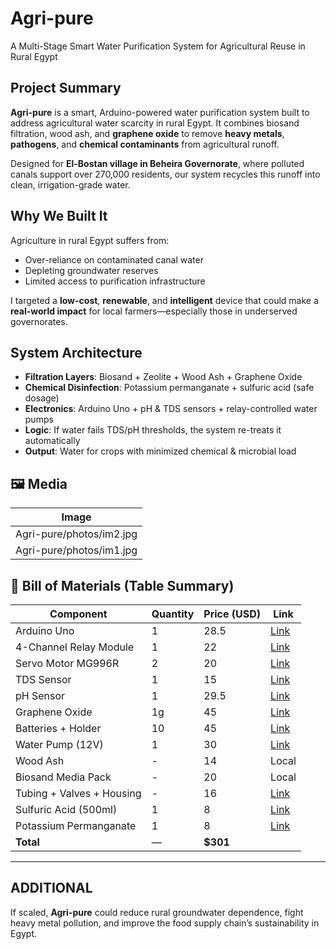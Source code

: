# Agri-pure  
A Multi-Stage Smart Water Purification System for Agricultural Reuse in Rural Egypt

##  Project Summary

**Agri-pure** is a smart, Arduino-powered water purification system built to address agricultural water scarcity in rural Egypt. It combines biosand filtration, wood ash, and **graphene oxide** to remove **heavy metals**, **pathogens**, and **chemical contaminants** from agricultural runoff.  

Designed for **El-Bostan village in Beheira Governorate**, where polluted canals support over 270,000 residents, our system recycles this runoff into clean, irrigation-grade water.

##  Why We Built It

Agriculture in rural Egypt suffers from:
- Over-reliance on contaminated canal water
- Depleting groundwater reserves
- Limited access to purification infrastructure

I targeted a **low-cost**, **renewable**, and **intelligent** device that could make a **real-world impact** for local farmers—especially those in underserved governorates.

##  System Architecture

- **Filtration Layers**: Biosand + Zeolite + Wood Ash + Graphene Oxide  
- **Chemical Disinfection**: Potassium permanganate + sulfuric acid (safe dosage)  
- **Electronics**: Arduino Uno + pH & TDS sensors + relay-controlled water pumps  
- **Logic**: If water fails TDS/pH thresholds, the system re-treats it automatically  
- **Output**: Water for crops with minimized chemical & microbial load


## 🖼️ Media

| Image |
|-------|
| Agri-pure/photos/im2.jpg |
| Agri-pure/photos/im1.jpg | 


## 🧾 Bill of Materials (Table Summary)

| Component | Quantity | Price (USD) | Link |
|----------|----------|--------------|------|
| Arduino Uno | 1 | 28.5 | [Link](https://www.tme.eu/it/en/details/a000066/arduino-solutions/arduino/arduino-uno-rev3/) |
| 4-Channel Relay Module | 1 | 22 | [Link](https://www.amazon.eg/-/en/DIY-Kit-ESP8266-WiFi-Relay-Module/dp/B0DDHD1LS5/) |
| Servo Motor MG996R | 2 | 20 | [Link](https://www.robotshop.com/products/mg996r-high-torque-servo) |
| TDS Sensor | 1 | 15 | [Link](https://store.fut-electronics.com/products/tds-total-dissolved-solids-water-sensor-1-meter-probe) |
| pH Sensor | 1 | 29.5 | [Link](https://www.dfrobot.com/product-1782.html) |
| Graphene Oxide | 1g | 45 | [Link](https://www.graphene-supermarket.com/Graphene-Oxide/GO-Powder-1g.html) |
| Batteries + Holder | 10 | 45 | [Link](https://www.18650batterystore.com/products/sony-vtc6) |
| Water Pump (12V) | 1 | 30 | [Link](https://www.amazon.eg/Brushless-Submersible-Centrifugal-Container-Entertainment/dp/B0CDK7GQF2/) |
| Wood Ash | - | 14 | Local |
| Biosand Media Pack | - | 20 | Local |
| Tubing + Valves + Housing | - | 16 | [Link](https://www.aliexpress.com/item/1005005231450217.html) |
| Sulfuric Acid (500ml) | 1 | 8 | [Link](https://www.fishersci.com/shop/products/sulfuric-acid-certified-acs-fisher-chemical/S2564) |
| Potassium Permanganate | 1 | 8 | [Link](https://www.sigmaaldrich.com/EG/en/product/sial/223468) |
| **Total** | — | **$301** | |

---

##  ADDITIONAL

If scaled, **Agri-pure** could reduce rural groundwater dependence, fight heavy metal pollution, and improve the food supply chain’s sustainability in Egypt.

